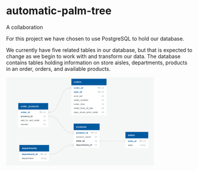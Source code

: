 # automatic-palm-tree
A collaboration 

For this project we have chosen to use PostgreSQL to hold our database.

We currently have five related tables in our database, but that is expected to change as we begin to work with and transform our data. The database contains tables holding information on store aisles, departments, products in an order, orders, and available products.

<img src="preliminary_erd_image.PNG" width="400" height="240"/>

